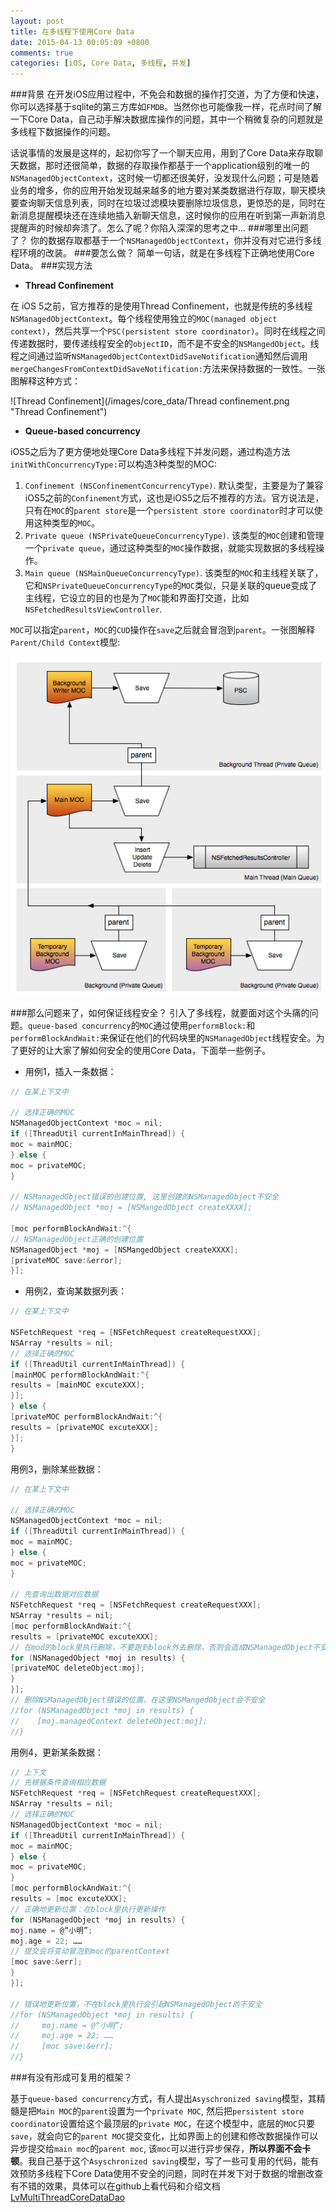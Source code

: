 ```yaml
---
layout: post
title: 在多线程下使用Core Data
date: 2015-04-13 00:05:09 +0800
comments: true
categories: [iOS, Core Data, 多线程, 并发]
---
```

###背景
在开发iOS应用过程中，不免会和数据的操作打交道，为了方便和快速，你可以选择基于sqlite的第三方库如`FMDB`。当然你也可能像我一样，花点时间了解一下Core Data，自己动手解决数据库操作的问题，其中一个稍微复杂的问题就是多线程下数据操作的问题。

话说事情的发展是这样的，起初你写了一个聊天应用，用到了Core Data来存取聊天数据，那时还很简单，数据的存取操作都基于一个application级别的唯一的`NSManagedObjectContext`，这时候一切都还很美好，没发现什么问题；可是随着业务的增多，你的应用开始发现越来越多的地方要对某类数据进行存取，聊天模块要查询聊天信息列表，同时在垃圾过滤模块要删除垃圾信息，更惊恐的是，同时在新消息提醒模块还在连续地插入新聊天信息，这时候你的应用在听到第一声新消息提醒声的时候却奔溃了。怎么了呢？你陷入深深的思考之中...
###哪里出问题了？
你的数据存取都基于一个`NSManagedObjectContext`，你并没有对它进行多线程环境的改装。
###要怎么做？
简单一句话，就是在多线程下正确地使用Core Data。
###实现方法
- **Thread Confinement** 

在 iOS 5之前，官方推荐的是使用Thread Confinement，也就是传统的多线程`NSManagedObjectContext`。每个线程使用独立的`MOC(managed object context)`，然后共享一个`PSC(persistent store coordinator)`。同时在线程之间传递数据时，要传递线程安全的`objectID`，而不是不安全的`NSMangedObject`。线程之间通过监听`NSManagedObjectContextDidSaveNotification`通知然后调用`mergeChangesFromContextDidSaveNotification:`方法来保持数据的一致性。一张图解释这种方式：

![Thread Confinement](/images/core_data/Thread confinement.png "Thread Confinement")

- **Queue-based concurrency**

iOS5之后为了更方便地处理Core Data多线程下并发问题，通过构造方法`initWithConcurrencyType:`可以构造3种类型的MOC:
1.	`Confinement (NSConfinementConcurrencyType)`. 默认类型，主要是为了兼容iOS5之前的`Confinement`方式，这也是iOS5之后不推荐的方法。官方说法是，只有在`MOC`的`parent store`是一个` persistent store coordinator `时才可以使用这种类型的`MOC`。
2.	`Private queue (NSPrivateQueueConcurrencyType)`. 该类型的`MOC`创建和管理一个`private queue`，通过这种类型的`MOC`操作数据，就能实现数据的多线程操作。
3.	`Main queue (NSMainQueueConcurrencyType)`. 该类型的`MOC`和主线程关联了，它和`NSPrivateQueueConcurrencyType`的`MOC`类似，只是关联的queue变成了主线程，它设立的目的也是为了`MOC`能和界面打交道，比如`NSFetchedResultsViewController`.

`MOC`可以指定`parent`，`MOC`的`CUD`操作在`save`之后就会冒泡到`parent`。一张图解释`Parent/Child Context`模型:

![Parent/child Context](/images/core_data/parent-child.png "Parent/child Context")


###那么问题来了，如何保证线程安全？
引入了多线程，就要面对这个头痛的问题。`queue-based concurrency`的`MOC`通过使用`performBlock:`和`performBlockAndWait:`来保证在他们的代码块里的`NSManagedObject`线程安全。为了更好的让大家了解如何安全的使用Core Data，下面举一些例子。

+ 用例1，插入一条数据：
``` objective-c
// 在某上下文中

// 选择正确的MOC
NSManagedObjectContext *moc = nil;
if ([ThreadUtil currentInMainThread]) {
moc = mainMOC;
} else {
moc = privateMOC;
}

// NSManagedObject错误的创建位置, 这里创建的NSManagedObject不安全
// NSManagedObject *moj = [NSMangedObject createXXXX];

[moc performBlockAndWait:^{
// NSManagedObject正确的创建位置
NSManagedObject *moj = [NSMangedObject createXXXX];
[privateMOC save:&error];
}];
```

+ 用例2，查询某数据列表：
``` objective-c
// 在某上下文中

NSFetchRequest *req = [NSFetchRequest createRequestXXX];
NSArray *results = nil;
// 选择正确的MOC
if ([ThreadUtil currentInMainThread]) {
[mainMOC performBlockAndWait:^{
results = [mainMOC excuteXXX];
}];          
} else {
[privateMOC performBlockAndWait:^{
results = [privateMOC excuteXXX]; 
}];
}
```

用例3，删除某些数据：
``` objective-c
// 在某上下文中

// 选择正确的MOC
NSManagedObjectContext *moc = nil;
if ([ThreadUtil currentInMainThread]) {
moc = mainMOC;
} else {
moc = privateMOC;
}

// 先查询出数据对应数据
NSFetchRequest *req = [NSFetchRequest createRequestXXX];
NSArray *results = nil;
[moc performBlockAndWait:^{
results = [privateMOC excuteXXX]; 
// 在mod的block里执行删除，不要跑到block外去删除，否则会造成NSManagedObject不安全
for (NSManagedObject *moj in results) {
[privateMOC deleteObject:moj];
}
}];
// 删除NSManagedObject错误的位置，在这里NSMangedObject会不安全
//for (NSManagedObject *moj in results) {
//    [moj.managedContext deleteObject:moj];
//}
```

用例4，更新某条数据：
``` objective-c
// 上下文
// 先根据条件查询相应数据
NSFetchRequest *req = [NSFetchRequest createRequestXXX];
NSArray *results = nil;
// 选择正确的MOC
NSManagedObjectContext *moc = nil;
if ([ThreadUtil currentInMainThread]) {
moc = mainMOC;
} else {
moc = privateMOC;
}
[moc performBlockAndWait:^{
results = [moc excuteXXX];
// 正确地更新位置：在block里执行更新操作 
for (NSManagedObject *moj in results) {
moj.name = @“小明”;
moj.age = 22; ……
// 提交会将变动冒泡到moc的parentContext
[moc save:&err];
}
}];

// 错误地更新位置，不在block里执行会引起NSManagedObject的不安全 
//for (NSManagedObject *moj in results) {
//     moj.name = @“小明”;
//     moj.age = 22; ……
//     [moc save:&err];
//}
```

###有没有形成可复用的框架？

基于`queue-based concurrency`方式，有人提出`Asyschronized saving`模型，其精髓是把`Main MOC`的`parent`设置为一个`private MOC`, 然后把`persistent store coordinator`设置给这个最顶层的`private MOC`，在这个模型中，底层的`MOC`只要`save`，就会向它的`parent MOC`提交变化，比如界面上的创建和修改数据操作可以异步提交给`main moc`的`parent moc`, 该`moc`可以进行异步保存，__所以界面不会卡顿__。我自己基于这个`Asyschronized saving`模型，写了一些可复用的代码，能有效预防多线程下Core Data使用不安全的问题，同时在并发下对于数据的增删改查有不错的效果，具体可以在github上看代码和介绍文档[LvMultiThreadCoreDataDao](https://github.com/pgbo/LvMultiThreadCoreDataDao "LvMultiThreadCoreDataDao")

